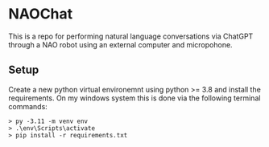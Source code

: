 # NAOChat

This is a repo for performing natural language conversations via ChatGPT through a NAO robot using an external computer and micropohone.

## Setup

Create a new python virtual environemnt using python >= 3.8 and install the requirements. On my windows system this is done via the following terminal commands:
```
> py -3.11 -m venv env
> .\env\Scripts\activate
> pip install -r requirements.txt
```
